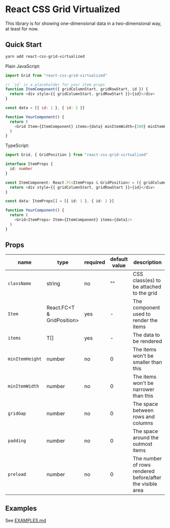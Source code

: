 # React CSS Grid Virtualized

This library is for showing one-dimensional data in a two-dimensional way, at least for now.

## Quick Start

```bash
yarn add react-css-grid-virtualized
```

Plain JavaScript:

```javascript
import Grid from "react-css-grid-virtualized"

// `id` is a placeholder for your item props
function ItemComponent({ gridColumnStart, gridRowStart, id }) {
  return <div style={{ gridColumnStart, gridRowStart }}>{id}</div>
}

const data = [{ id: 1 }, { id: 2 }]

function YourComponent() {
  return (
    <Grid Item={ItemComponent} items={data} minItemWidth={300} minItemHeight={300}/>
  )
}
```

TypeScript:

```typescript jsx
import Grid, { GridPosition } from "react-css-grid-virtualized"

interface ItemProps {
  id: number
}

const ItemComponent: React.FC<ItemProps & GridPosition> = ({ gridColumnStart, gridRowStart, id }) => {
  return <div style={{ gridColumnStart, gridRowStart }}>{id}</div>
}

const data: ItemProps[] = [{ id: 1 }, { id: 2 }]

function YourComponent() {
  return (
    <Grid<ItemProps> Item={ItemComponent} items={data}/>
  )
}
```

## Props

name | type | required | default value | description
--- | --- | --- | --- | ---
`className` | string | no | "" | CSS class(es) to be attached to the grid
`Item` | React.FC<T & GridPosition> | yes | - | The component used to render the items
`items` | T[] | yes | - | The data to be rendered
`minItemHeight` | number | no | 0 | The items won't be smaller than this
`minItemWidth` | number | no | 0 | The items won't be narrower than this
`gridGap` | number | no | 0 | The space between rows and columns
`padding` | number | no | 0 | The space around the outmost items
`preload` | number | no | 0 | The number of rows rendered before/after the visible area

## Examples

See [EXAMPLES.md](examples/EXAMPLES.md)
